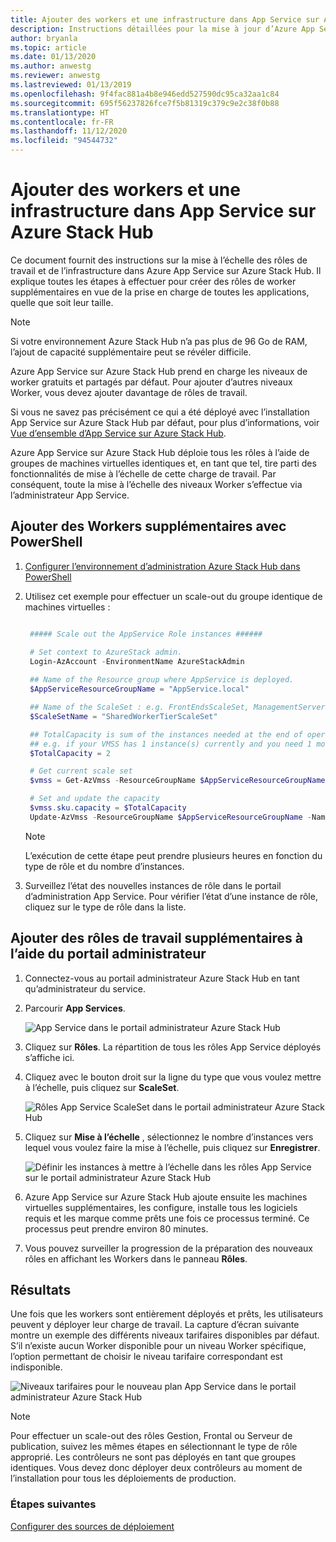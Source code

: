 ```yaml
---
title: Ajouter des workers et une infrastructure dans App Service sur Azure Stack Hub
description: Instructions détaillées pour la mise à jour d’Azure App Service sur Azure Stack Hub
author: bryanla
ms.topic: article
ms.date: 01/13/2020
ms.author: anwestg
ms.reviewer: anwestg
ms.lastreviewed: 01/13/2019
ms.openlocfilehash: 9f4fac881a4b8e946edd527590dc95ca32aa1c84
ms.sourcegitcommit: 695f56237826fce7f5b81319c379c9e2c38f0b88
ms.translationtype: HT
ms.contentlocale: fr-FR
ms.lasthandoff: 11/12/2020
ms.locfileid: "94544732"
---
```

# <a name="add-workers-and-infrastructure-in-azure-app-service-on-azure-stack-hub"></a>Ajouter des workers et une infrastructure dans App Service sur Azure Stack Hub

Ce document fournit des instructions sur la mise à l’échelle des rôles de travail et de l’infrastructure dans Azure App Service sur Azure Stack Hub. Il explique toutes les étapes à effectuer pour créer des rôles de worker supplémentaires en vue de la prise en charge de toutes les applications, quelle que soit leur taille.

> [!NOTE]
> Si votre environnement Azure Stack Hub n’a pas plus de 96 Go de RAM, l’ajout de capacité supplémentaire peut se révéler difficile.

Azure App Service sur Azure Stack Hub prend en charge les niveaux de worker gratuits et partagés par défaut. Pour ajouter d’autres niveaux Worker, vous devez ajouter davantage de rôles de travail.

Si vous ne savez pas précisément ce qui a été déployé avec l’installation App Service sur Azure Stack Hub par défaut, pour plus d’informations, voir [Vue d’ensemble d’App Service sur Azure Stack Hub](azure-stack-app-service-overview.md).

Azure App Service sur Azure Stack Hub déploie tous les rôles à l’aide de groupes de machines virtuelles identiques et, en tant que tel, tire parti des fonctionnalités de mise à l’échelle de cette charge de travail. Par conséquent, toute la mise à l’échelle des niveaux Worker s’effectue via l’administrateur App Service.

## <a name="add-additional-workers-with-powershell"></a>Ajouter des Workers supplémentaires avec PowerShell

1. [Configurer l’environnement d’administration Azure Stack Hub dans PowerShell](azure-stack-powershell-configure-admin.md)

2. Utilisez cet exemple pour effectuer un scale-out du groupe identique de machines virtuelles :
   ```powershell
   
    ##### Scale out the AppService Role instances ######
   
    # Set context to AzureStack admin.
    Login-AzAccount -EnvironmentName AzureStackAdmin
                                                 
    ## Name of the Resource group where AppService is deployed.
    $AppServiceResourceGroupName = "AppService.local"

    ## Name of the ScaleSet : e.g. FrontEndsScaleSet, ManagementServersScaleSet, PublishersScaleSet , LargeWorkerTierScaleSet,      MediumWorkerTierScaleSet, SmallWorkerTierScaleSet, SharedWorkerTierScaleSet
    $ScaleSetName = "SharedWorkerTierScaleSet"

    ## TotalCapacity is sum of the instances needed at the end of operation. 
    ## e.g. if your VMSS has 1 instance(s) currently and you need 1 more the TotalCapacity should be set to 2
    $TotalCapacity = 2  

    # Get current scale set
    $vmss = Get-AzVmss -ResourceGroupName $AppServiceResourceGroupName -VMScaleSetName $ScaleSetName

    # Set and update the capacity
    $vmss.sku.capacity = $TotalCapacity
    Update-AzVmss -ResourceGroupName $AppServiceResourceGroupName -Name $ScaleSetName -VirtualMachineScaleSet $vmss 
   ```    

   > [!NOTE]
   > L’exécution de cette étape peut prendre plusieurs heures en fonction du type de rôle et du nombre d’instances.
   >
   >

3. Surveillez l’état des nouvelles instances de rôle dans le portail d’administration App Service. Pour vérifier l’état d’une instance de rôle, cliquez sur le type de rôle dans la liste.

## <a name="add-additional-workers-using-the-administrator-portal"></a>Ajouter des rôles de travail supplémentaires à l’aide du portail administrateur

1. Connectez-vous au portail administrateur Azure Stack Hub en tant qu’administrateur du service.

2. Parcourir **App Services**.

    ![App Service dans le portail administrateur Azure Stack Hub](media/azure-stack-app-service-add-worker-roles/image01.png)

3. Cliquez sur **Rôles**. La répartition de tous les rôles App Service déployés s’affiche ici.

4. Cliquez avec le bouton droit sur la ligne du type que vous voulez mettre à l’échelle, puis cliquez sur **ScaleSet**.

    ![Rôles App Service ScaleSet dans le portail administrateur Azure Stack Hub](media/azure-stack-app-service-add-worker-roles/image02.png)

5. Cliquez sur **Mise à l’échelle** , sélectionnez le nombre d’instances vers lequel vous voulez faire la mise à l’échelle, puis cliquez sur **Enregistrer**.

    ![Définir les instances à mettre à l’échelle dans les rôles App Service sur le portail administrateur Azure Stack Hub](media/azure-stack-app-service-add-worker-roles/image03.png)

6. Azure App Service sur Azure Stack Hub ajoute ensuite les machines virtuelles supplémentaires, les configure, installe tous les logiciels requis et les marque comme prêts une fois ce processus terminé. Ce processus peut prendre environ 80 minutes.

7. Vous pouvez surveiller la progression de la préparation des nouveaux rôles en affichant les Workers dans le panneau **Rôles**.

## <a name="result"></a>Résultats

Une fois que les workers sont entièrement déployés et prêts, les utilisateurs peuvent y déployer leur charge de travail. La capture d’écran suivante montre un exemple des différents niveaux tarifaires disponibles par défaut. S’il n’existe aucun Worker disponible pour un niveau Worker spécifique, l’option permettant de choisir le niveau tarifaire correspondant est indisponible.

![Niveaux tarifaires pour le nouveau plan App Service dans le portail administrateur Azure Stack Hub](media/azure-stack-app-service-add-worker-roles/image04.png)

>[!NOTE]
> Pour effectuer un scale-out des rôles Gestion, Frontal ou Serveur de publication, suivez les mêmes étapes en sélectionnant le type de rôle approprié. Les contrôleurs ne sont pas déployés en tant que groupes identiques. Vous devez donc déployer deux contrôleurs au moment de l’installation pour tous les déploiements de production.

### <a name="next-steps"></a>Étapes suivantes

[Configurer des sources de déploiement](azure-stack-app-service-configure-deployment-sources.md)

